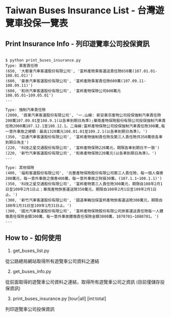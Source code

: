 Taiwan Buses Insurance List - 台灣遊覽車投保一覽表
==================================================

Print Insurance Info - 列印遊覽車公司投保資訊
---------------------------------------------

```shell

$ python print_buses_insurance.py
Type: 乘客責任險
(650, '大都會汽車客運股份有限公司', '富邦產險乘客運送責任險650萬(107.01.01-108.01.01)')
(600, '豪泰汽車客運股份有限公司', '富邦產險乘客責任險600萬(107.09.11-108.09.11)')
(600, '和欣汽車客運股份有限公司', '富邦產物保險公司600萬元108.05.01~109.05.01')
...

Type: 強制汽車責任險
(2000, '鼎東汽車客運股份有限公司', '一.山線: 新安東京產物公司投保強制汽車責任險200萬107.09.01至108.9.1(以各車到期日為準);華南產物保險股份有限公司投保強制汽車責任險2000萬107.12.1至108.12.1。二海線:富邦產物保險公司投保強制汽車責任險300萬,每一意外事故之總額：最高1320萬元108.01.01至109.2.1(以各車到期日為準)。')
(350, '亞通汽車客運股份有限公司', '富邦產物強制責任險及第三人責任險共350萬依各車到期日為主')
(220, '科技之星交通股份有限公司', '富邦產物保險220萬元，期限各車到期日不一致')
(220, '新竹汽車客運股份有限公司', '和泰產物保險220萬元(以各車到期日為準)。')
...

Type: 其他保險
(400, '福和客運股份有限公司', '兆豐產物保險股份有限公司第三人責任險，每一個人傷害200萬元，每一意外事故之傷害400萬，每一意外事故之財損30萬。(107.1.1~108.1.1)')
(350, '科技之星交通股份有限公司', '富邦產物第三人責任險300萬元，期限自108年2月1日至109年2月1日止；華南產物旅客運送險350萬元，期限自108年2月1日至109年2月1日止。')
(300, '新竹汽車客運股份有限公司', '國道車輛加保富邦產物旅客運送險300萬元，期限自108年1月31日至109年1月31日止。')
(300, '國光汽車客運股份有限公司', '富邦產物保險股份有限公司旅客運送責任險每一人體傷責任保險金額300萬、每一意外事故體傷責任保險金額3000萬，1070701~1080701。')
...
```


How to - 如何使用
-----------------

1. get_buses_list.py

從公路總局網站取得所有遊覽車公司資料之連結

2. get_buses_info.py

從前面取得的遊覽車公司資料之連結，取得所有遊覽車公司之資訊
(目前僅儲存投保資訊)

3. print_buses_insurance.py [tour|all] [int:total]

列印遊覽車公司投保資訊